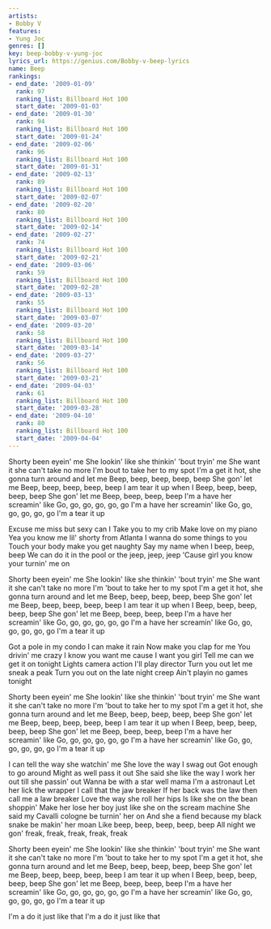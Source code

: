 ```yaml
---
artists:
- Bobby V
features:
- Yung Joc
genres: []
key: beep-bobby-v-yung-joc
lyrics_url: https://genius.com/Bobby-v-beep-lyrics
name: Beep
rankings:
- end_date: '2009-01-09'
  rank: 97
  ranking_list: Billboard Hot 100
  start_date: '2009-01-03'
- end_date: '2009-01-30'
  rank: 94
  ranking_list: Billboard Hot 100
  start_date: '2009-01-24'
- end_date: '2009-02-06'
  rank: 96
  ranking_list: Billboard Hot 100
  start_date: '2009-01-31'
- end_date: '2009-02-13'
  rank: 89
  ranking_list: Billboard Hot 100
  start_date: '2009-02-07'
- end_date: '2009-02-20'
  rank: 80
  ranking_list: Billboard Hot 100
  start_date: '2009-02-14'
- end_date: '2009-02-27'
  rank: 74
  ranking_list: Billboard Hot 100
  start_date: '2009-02-21'
- end_date: '2009-03-06'
  rank: 59
  ranking_list: Billboard Hot 100
  start_date: '2009-02-28'
- end_date: '2009-03-13'
  rank: 55
  ranking_list: Billboard Hot 100
  start_date: '2009-03-07'
- end_date: '2009-03-20'
  rank: 58
  ranking_list: Billboard Hot 100
  start_date: '2009-03-14'
- end_date: '2009-03-27'
  rank: 56
  ranking_list: Billboard Hot 100
  start_date: '2009-03-21'
- end_date: '2009-04-03'
  rank: 61
  ranking_list: Billboard Hot 100
  start_date: '2009-03-28'
- end_date: '2009-04-10'
  rank: 80
  ranking_list: Billboard Hot 100
  start_date: '2009-04-04'
---
```

Shorty been eyein' me
She lookin' like she thinkin' 'bout tryin' me
She want it she can't take no more
I'm bout to take her to my spot
I'm a get it hot, she gonna turn around and let me
Beep, beep, beep, beep, beep
She gon' let me
Beep, beep, beep, beep, beep
I am tear it up when I
Beep, beep, beep, beep, beep
She gon' let me
Beep, beep, beep, beep
I'm a have her screamin' like
Go, go, go, go, go, go
I'm a have her screamin' like
Go, go, go, go, go, go
I'm a tear it up


Excuse me miss but sexy can I
Take you to my crib
Make love on my piano
Yea you know me lil' shorty from Atlanta
I wanna do some things to you
Touch your body make you get naughty
Say my name when I beep, beep, beep
We can do it in the pool or the jeep, jeep, jeep
'Cause girl you know your turnin' me on


Shorty been eyein' me
She lookin' like she thinkin' 'bout tryin' me
She want it she can't take no more
I'm 'bout to take her to my spot
I'm a get it hot, she gonna turn around and let me
Beep, beep, beep, beep, beep
She gon' let me
Beep, beep, beep, beep, beep
I am tear it up when I
Beep, beep, beep, beep, beep
She gon' let me
Beep, beep, beep, beep
I'm a have her screamin' like
Go, go, go, go, go, go
I'm a have her screamin' like
Go, go, go, go, go, go
I'm a tear it up


Got a pole in my condo
I can make it rain
Now make you clap for me
You drivin' me crazy
I know you want me cause I want you girl
Tell me can we get it on tonight
Lights camera action I'll play director
Turn you out let me sneak a peak
Turn you out on the late night creep
Ain't playin no games tonight


Shorty been eyein' me
She lookin' like she thinkin' 'bout tryin' me
She want it she can't take no more
I'm 'bout to take her to my spot
I'm a get it hot, she gonna turn around and let me
Beep, beep, beep, beep, beep
She gon' let me
Beep, beep, beep, beep, beep
I am tear it up when I
Beep, beep, beep, beep, beep
She gon' let me
Beep, beep, beep, beep
I'm a have her screamin' like
Go, go, go, go, go, go
I'm a have her screamin' like
Go, go, go, go, go, go
I'm a tear it up


I can tell the way she watchin' me
She love the way I swag out
Got enough to go around
Might as well pass it out
She said she like the way I work her out till she passin' out
Wanna be with a star well mama I'm a astronaut
Let her lick the wrapper I call that the jaw breaker
If her back was the law then call me a law breaker
Love the way she roll her hips
Is like she on the bean shoppin'
Make her lose her boy just like she on the scream machine
She said my Cavalli cologne be turnin' her on
And she a fiend because my black snake be makin' her moan
Like beep, beep, beep, beep, beep
All night we gon' freak, freak, freak, freak, freak


Shorty been eyein' me
She lookin' like she thinkin' 'bout tryin' me
She want it she can't take no more
I'm 'bout to take her to my spot
I'm a get it hot, she gonna turn around and let me
Beep, beep, beep, beep, beep
She gon' let me
Beep, beep, beep, beep, beep
I am tear it up when I
Beep, beep, beep, beep, beep
She gon' let me
Beep, beep, beep, beep
I'm a have her screamin' like
Go, go, go, go, go, go
I'm a have her screamin' like
Go, go, go, go, go, go
I'm a tear it up


I'm a do it just like that
I'm a do it just like that
